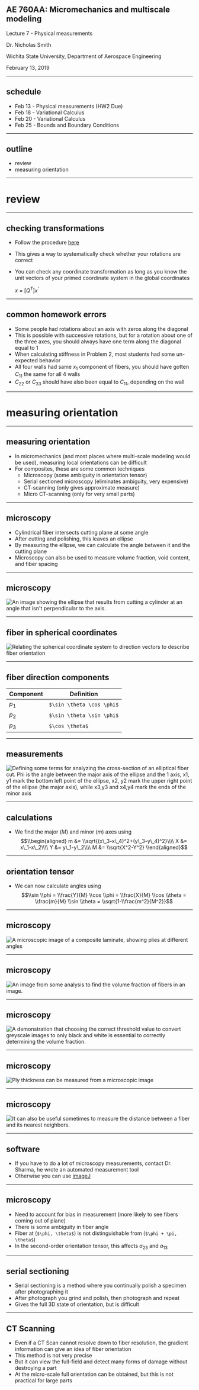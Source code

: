 ## AE 760AA: Micromechanics and multiscale modeling
Lecture 7 - Physical measurements

Dr. Nicholas Smith

Wichita State University, Department of Aerospace Engineering

February 13, 2019

---
## schedule

-   Feb 13 - Physical measurements (HW2 Due)
-   Feb 18 - Variational Calculus
-   Feb 20 - Variational Calculus
-   Feb 25 - Bounds and Boundary Conditions

----
## outline
- review
- measuring orientation

---
# review

----
## checking transformations

-   Follow the procedure [here](http://nbviewer.jupyter.org/github/ndaman/multiscale/blob/master/examples/Orientation%20Playground.ipynb)
-   This gives a way to systematically check whether your rotations are correct
-   You can check any coordinate transformation as long as you know the unit vectors of your primed coordinate system in the global coordinates

    *x* = [*Q*<sup>*T*</sup>]*x*<sup>'</sup>

----
## common homework errors

-   Some people had rotations about an axis with zeros along the diagonal
-   This is possible with successive rotations, but for a rotation about one of the three axes, you should always have one term along the diagonal equal to 1
-   When calculating stiffness in Problem 2, most students had some un-expected behavior
-   All four walls had same *x*<sub>1</sub> component of fibers, you should have gotten *C*<sub>11</sub> the same for all 4 walls
-   *C*<sub>22</sub> or *C*<sub>33</sub> should have also been equal to *C*<sub>11</sub>, depending on the wall

---
# measuring orientation

----
## measuring orientation

-   In micromechanics (and most places where multi-scale modeling would be used), measuring local orientations can be difficult
-   For composites, these are some common techniques
    -   Microscopy (some ambiguity in orientation tensor)
    -   Serial sectioned microscopy (eliminates ambiguity, very expensive)
    -   CT-scanning (only gives approximate measure)
    -   Micro CT-scanning (only for very small parts)

----
## microscopy

-   Cylindrical fiber intersects cutting plane at some angle
-   After cutting and polishing, this leaves an ellipse
-   By measuring the ellipse, we can calculate the angle between it and the cutting plane
-   Microscopy can also be used to measure volume fraction, void content, and fiber spacing

----
## microscopy

![An image showing the ellipse that results from cutting a cylinder at an angle that isn't perpendicular to the axis.](images\cut_fiber.JPG)

----
## fiber in spherical coordinates

![Relating the spherical coordinate system to direction vectors to describe fiber orientation](images\single_fiber.png)

----
## fiber direction components

| Component | Definition |
| --- | --- |
|*p*<sub>1</sub> | `$\sin \theta \cos \phi$` |
|*p*<sub>2</sub> | `$\sin \theta \sin \phi$` |
|*p*<sub>3</sub> | `$\cos \theta$` |

----
## measurements

![Defining some terms for analyzing the cross-section of an elliptical fiber cut. Phi is the angle between the major axis of the ellipse and the 1 axis, x1, y1 mark the bottom left point of the ellipse, x2, y2 mark the upper right point of the ellipse (the major axis), while x3,y3 and x4,y4 mark the ends of the minor axis](images\coordinates.PNG)

----
## calculations

-   We find the major (*M*) and minor (*m*) axes using
$$\\begin{aligned}
  m &= \\sqrt{(x\_3-x\_4)^2+(y\_3-y\_4)^2}\\\\
  X &= x\_1-x\_2\\\\
  Y &= y\_1-y\_2\\\\
  M &= \\sqrt{X^2-Y^2}
\\end{aligned}$$

----
## orientation tensor

-   We can now calculate angles using
$$\\sin \\phi = \\frac{Y}{M} \\cos \\phi = \\frac{X}{M} \\cos \\theta = \\frac{m}{M} \\sin \\theta = \\sqrt{1-\\frac{m^2}{M^2}}$$

----
## microscopy

![A microscopic image of a composite laminate, showing plies at different angles](images\plies.png)

----
## microscopy

![An image from some analysis to find the volume fraction of fibers in an image.](images\thresh1.png)

----
## microscopy

![A demonstration that choosing the correct threshold value to convert greyscale images to only black and white is essential to correctly determining the volume fraction.](images\thresh2.png)

----
## microscopy

![Ply thickness can be measured from a microscopic image](images\ply_thickness.png)

----
## microscopy

![It can also be useful sometimes to measure the distance between a fiber and its nearest neighbors.](images\spacing.png)

----
## software

-   If you have to do a lot of microscopy measurements, contact Dr. Sharma, he wrote an automated measurement tool
-   Otherwise you can use [imageJ](https://imagej.nih.gov/ij/download.html)

----
## microscopy

-   Need to account for bias in measurement (more likely to see fibers coming out of plane)
-   There is some ambiguity in fiber angle
-   Fiber at (`$\phi, \theta$`) is not distinguishable from (`$\phi + \pi, \theta$`)
-   In the second-order orientation tensor, this affects *a*<sub>23</sub> and *a*<sub>13</sub>

----
## serial sectioning

-   Serial sectioning is a method where you continually polish a specimen after photographing it
-   After photograph you grind and polish, then photograph and repeat
-   Gives the full 3D state of orientation, but is difficult

----
## CT Scanning

-   Even if a CT Scan cannot resolve down to fiber resolution, the gradient information can give an idea of fiber orientation
-   This method is not very precise
-   But it can view the full-field and detect many forms of damage without destroying a part
-   At the micro-scale full orientation can be obtained, but this is not practical for large parts
